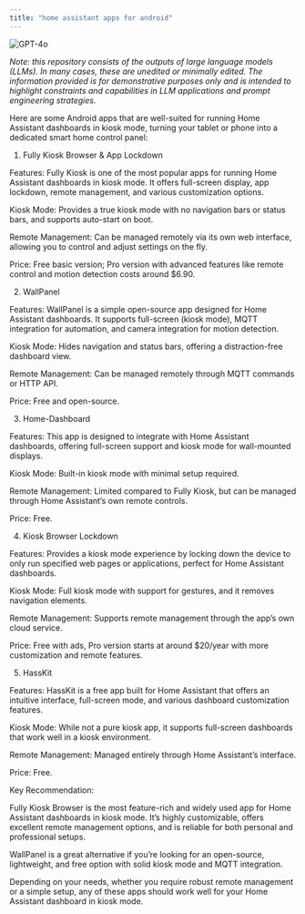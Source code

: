 ```yaml
---
title: "home assistant apps for android"
---
```

![GPT-4o](https://img.shields.io/badge/GPT--4o-3333FF?style=for-the-badge&logo=openai&logoColor=white)



*Note: this repository consists of the outputs of large language models (LLMs). In many cases, these are unedited or minimally edited. The information provided is for demonstrative purposes only and is intended to highlight constraints and capabilities in LLM applications and prompt engineering strategies.*


Here are some Android apps that are well-suited for running Home Assistant dashboards in kiosk mode, turning your tablet or phone into a dedicated smart home control panel:

1. Fully Kiosk Browser & App Lockdown

Features: Fully Kiosk is one of the most popular apps for running Home Assistant dashboards in kiosk mode. It offers full-screen display, app lockdown, remote management, and various customization options.

Kiosk Mode: Provides a true kiosk mode with no navigation bars or status bars, and supports auto-start on boot.

Remote Management: Can be managed remotely via its own web interface, allowing you to control and adjust settings on the fly.

Price: Free basic version; Pro version with advanced features like remote control and motion detection costs around $6.90.


2. WallPanel

Features: WallPanel is a simple open-source app designed for Home Assistant dashboards. It supports full-screen (kiosk mode), MQTT integration for automation, and camera integration for motion detection.

Kiosk Mode: Hides navigation and status bars, offering a distraction-free dashboard view.

Remote Management: Can be managed remotely through MQTT commands or HTTP API.

Price: Free and open-source.


3. Home-Dashboard

Features: This app is designed to integrate with Home Assistant dashboards, offering full-screen support and kiosk mode for wall-mounted displays.

Kiosk Mode: Built-in kiosk mode with minimal setup required.

Remote Management: Limited compared to Fully Kiosk, but can be managed through Home Assistant’s own remote controls.

Price: Free.


4. Kiosk Browser Lockdown

Features: Provides a kiosk mode experience by locking down the device to only run specified web pages or applications, perfect for Home Assistant dashboards.

Kiosk Mode: Full kiosk mode with support for gestures, and it removes navigation elements.

Remote Management: Supports remote management through the app’s own cloud service.

Price: Free with ads, Pro version starts at around $20/year with more customization and remote features.


5. HassKit

Features: HassKit is a free app built for Home Assistant that offers an intuitive interface, full-screen mode, and various dashboard customization features.

Kiosk Mode: While not a pure kiosk app, it supports full-screen dashboards that work well in a kiosk environment.

Remote Management: Managed entirely through Home Assistant’s interface.

Price: Free.


Key Recommendation:

Fully Kiosk Browser is the most feature-rich and widely used app for Home Assistant dashboards in kiosk mode. It’s highly customizable, offers excellent remote management options, and is reliable for both personal and professional setups.

WallPanel is a great alternative if you’re looking for an open-source, lightweight, and free option with solid kiosk mode and MQTT integration.


Depending on your needs, whether you require robust remote management or a simple setup, any of these apps should work well for your Home Assistant dashboard in kiosk mode.

